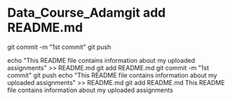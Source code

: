 # Data_Course_Adamgit add README.md
git commit -m "1st commit"
git push

echo "This README file contains information about my uploaded assignments" >> README.md
git add README.md
git commit -m "1st commit"
git push
echo "This README file contains information about my uploaded assignments" >> README.md
git add README.md
This README file contains information about my uploaded assignments
